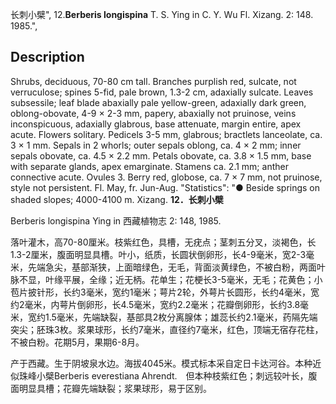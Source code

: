 长刺小檗",
12.**Berberis longispina** T. S. Ying in C. Y. Wu Fl. Xizang. 2: 148. 1985.",

## Description
Shrubs, deciduous, 70-80 cm tall. Branches purplish red, sulcate, not verruculose; spines 5-fid, pale brown, 1.3-2 cm, adaxially sulcate. Leaves subsessile; leaf blade abaxially pale yellow-green, adaxially dark green, oblong-obovate, 4-9 × 2-3 mm, papery, abaxially not pruinose, veins inconspicuous, adaxially glabrous, base attenuate, margin entire, apex acute. Flowers solitary. Pedicels 3-5 mm, glabrous; bractlets lanceolate, ca. 3 × 1 mm. Sepals in 2 whorls; outer sepals oblong, ca. 4 × 2 mm; inner sepals obovate, ca. 4.5 × 2.2 mm. Petals obovate, ca. 3.8 × 1.5 mm, base with separate glands, apex emarginate. Stamens ca. 2.1 mm; anther connective acute. Ovules 3. Berry red, globose, ca. 7 × 7 mm, not pruinose, style not persistent. Fl. May, fr. Jun-Aug.
  "Statistics": "● Beside springs on shaded slopes; 4000-4100 m. Xizang.
**12．长刺小檗**

Berberis longispina Ying in 西藏植物志 2: 148, 1985.

落叶灌木，高70-80厘米。枝紫红色，具槽，无疣点；茎刺五分叉，淡褐色，长1.3-2厘米，腹面明显具槽。叶小，纸质，长圆状倒卵形，长4-9毫米，宽2-3毫米，先端急尖，基部渐狭，上面暗绿色，无毛，背面淡黄绿色，不被白粉，两面叶脉不显，叶缘平展，全缘；近无柄。花单生；花梗长3-5毫米，无毛；花黄色；小苞片披针形，长约3毫米，宽约1毫米；萼片2轮，外萼片长圆形，长约4毫米，宽约2毫米，内萼片倒卵形，长4.5毫米，宽约2.2毫米；花瓣倒卵形，长约3.8毫米，宽约1.5毫米，先端缺裂，基部具2枚分离腺体；雄蕊长约2.1毫米，药隔先端突尖；胚珠3枚。浆果球形，长约7毫米，直径约7毫米，红色，顶端无宿存花柱，不被白粉。花期5月，果期6-8月。

产于西藏。生于阴坡泉水边。海拔4045米。模式标本采自定日卡达河谷。本种近似珠峰小檗Berberis everestiana Ahrendt.　但本种枝紫红色；刺远较叶长，腹面明显具槽；花瓣先端缺裂；浆果球形，易于区别。
